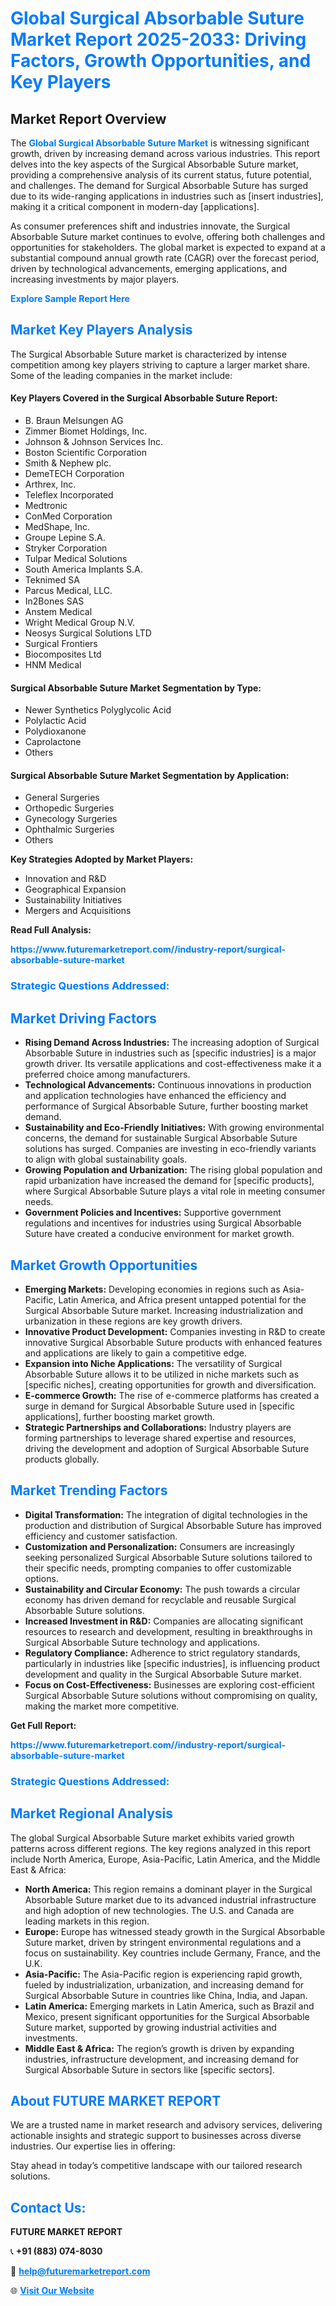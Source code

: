 <h1 style="color: #007BFF;">Global Surgical Absorbable Suture Market Report 2025-2033: Driving Factors, Growth Opportunities, and Key Players</h1>

<section id="overview">
<h2>Market Report Overview</h2>
<p>The <a href="https://www.futuremarketreport.com//industry-report/surgical-absorbable-suture-market" style="color: #007BFF; text-decoration: none;"><strong>Global Surgical Absorbable Suture Market</strong></a> is witnessing significant growth, driven by increasing demand across various industries. This report delves into the key aspects of the Surgical Absorbable Suture market, providing a comprehensive analysis of its current status, future potential, and challenges. The demand for Surgical Absorbable Suture has surged due to its wide-ranging applications in industries such as [insert industries], making it a critical component in modern-day [applications].</p>
<p>As consumer preferences shift and industries innovate, the Surgical Absorbable Suture market continues to evolve, offering both challenges and opportunities for stakeholders. The global market is expected to expand at a substantial compound annual growth rate (CAGR) over the forecast period, driven by technological advancements, emerging applications, and increasing investments by major players.</p>
</section>

<section id="overview">
<p><a href="https://www.futuremarketreport.com//request-sample/reportId=64454" style="color: #007BFF; text-decoration: none;"><strong>Explore Sample Report Here</strong></a></p>
</section>

<section id="key-players">
<h2 style="color: #007BFF;">Market Key Players Analysis</h2>
<p>The Surgical Absorbable Suture market is characterized by intense competition among key players striving to capture a larger market share. Some of the leading companies in the market include:</p>
<h4>Key Players Covered in the Surgical Absorbable Suture Report:</h4>
<ul><li>B. Braun Melsungen AG</li><li>Zimmer Biomet Holdings, Inc.</li><li>Johnson &amp; Johnson Services Inc.</li><li>Boston Scientific Corporation</li><li>Smith &amp; Nephew plc.</li><li>DemeTECH Corporation</li><li>Arthrex, Inc.</li><li>Teleflex Incorporated</li><li>Medtronic</li><li>ConMed Corporation</li><li>MedShape, Inc.</li><li>Groupe Lepine S.A.</li><li>Stryker Corporation</li><li>Tulpar Medical Solutions</li><li>South America Implants S.A.</li><li>Teknimed SA</li><li>Parcus Medical, LLC.</li><li>In2Bones SAS</li><li>Anstem Medical</li><li>Wright Medical Group N.V.</li><li>Neosys Surgical Solutions LTD</li><li>Surgical Frontiers</li><li>Biocomposites Ltd</li><li>HNM Medical</li></ul>
<h4>Surgical Absorbable Suture Market Segmentation by Type:</h4>
<ul><li>Newer Synthetics Polyglycolic Acid</li><li>Polylactic Acid</li><li>Polydioxanone</li><li>Caprolactone</li><li>Others</li></ul>

<h4>Surgical Absorbable Suture Market Segmentation by Application:</h4>
<ul><li>General Surgeries</li><li>Orthopedic Surgeries</li><li>Gynecology Surgeries</li><li>Ophthalmic Surgeries</li><li>Others</li></ul>
<p><strong>Key Strategies Adopted by Market Players:</strong></p>
<ul>
<li>Innovation and R&D</li>
<li>Geographical Expansion</li>
<li>Sustainability Initiatives</li>
<li>Mergers and Acquisitions</li>
</ul>
</section>

<section>
<p><strong>Read Full Analysis: </strong></p><a href="https://www.futuremarketreport.com//industry-report/surgical-absorbable-suture-market" style="color: #007BFF; text-decoration: none;"><strong>https://www.futuremarketreport.com//industry-report/surgical-absorbable-suture-market</strong></a>
<h3 style="color: #007BFF;">Strategic Questions Addressed:</h3>
</section>

<section id="driving-factors">
<h2 style="color: #007BFF;">Market Driving Factors</h2>
<ul>
<li><strong>Rising Demand Across Industries:</strong> The increasing adoption of Surgical Absorbable Suture in industries such as [specific industries] is a major growth driver. Its versatile applications and cost-effectiveness make it a preferred choice among manufacturers.</li>
<li><strong>Technological Advancements:</strong> Continuous innovations in production and application technologies have enhanced the efficiency and performance of Surgical Absorbable Suture, further boosting market demand.</li>
<li><strong>Sustainability and Eco-Friendly Initiatives:</strong> With growing environmental concerns, the demand for sustainable Surgical Absorbable Suture solutions has surged. Companies are investing in eco-friendly variants to align with global sustainability goals.</li>
<li><strong>Growing Population and Urbanization:</strong> The rising global population and rapid urbanization have increased the demand for [specific products], where Surgical Absorbable Suture plays a vital role in meeting consumer needs.</li>
<li><strong>Government Policies and Incentives:</strong> Supportive government regulations and incentives for industries using Surgical Absorbable Suture have created a conducive environment for market growth.</li>
</ul>
</section>

<section id="growth-opportunities">
<h2 style="color: #007BFF;">Market Growth Opportunities</h2>
<ul>
<li><strong>Emerging Markets:</strong> Developing economies in regions such as Asia-Pacific, Latin America, and Africa present untapped potential for the Surgical Absorbable Suture market. Increasing industrialization and urbanization in these regions are key growth drivers.</li>
<li><strong>Innovative Product Development:</strong> Companies investing in R&D to create innovative Surgical Absorbable Suture products with enhanced features and applications are likely to gain a competitive edge.</li>
<li><strong>Expansion into Niche Applications:</strong> The versatility of Surgical Absorbable Suture allows it to be utilized in niche markets such as [specific niches], creating opportunities for growth and diversification.</li>
<li><strong>E-commerce Growth:</strong> The rise of e-commerce platforms has created a surge in demand for Surgical Absorbable Suture used in [specific applications], further boosting market growth.</li>
<li><strong>Strategic Partnerships and Collaborations:</strong> Industry players are forming partnerships to leverage shared expertise and resources, driving the development and adoption of Surgical Absorbable Suture products globally.</li>
</ul>
</section>

<section id="trending-factors">
<h2 style="color: #007BFF;">Market Trending Factors</h2>
<ul>
<li><strong>Digital Transformation:</strong> The integration of digital technologies in the production and distribution of Surgical Absorbable Suture has improved efficiency and customer satisfaction.</li>
<li><strong>Customization and Personalization:</strong> Consumers are increasingly seeking personalized Surgical Absorbable Suture solutions tailored to their specific needs, prompting companies to offer customizable options.</li>
<li><strong>Sustainability and Circular Economy:</strong> The push towards a circular economy has driven demand for recyclable and reusable Surgical Absorbable Suture solutions.</li>
<li><strong>Increased Investment in R&D:</strong> Companies are allocating significant resources to research and development, resulting in breakthroughs in Surgical Absorbable Suture technology and applications.</li>
<li><strong>Regulatory Compliance:</strong> Adherence to strict regulatory standards, particularly in industries like [specific industries], is influencing product development and quality in the Surgical Absorbable Suture market.</li>
<li><strong>Focus on Cost-Effectiveness:</strong> Businesses are exploring cost-efficient Surgical Absorbable Suture solutions without compromising on quality, making the market more competitive.</li>
</ul>
</section>

<section>
<p><strong>Get Full Report: </strong></p><a href="https://www.futuremarketreport.com//industry-report/surgical-absorbable-suture-market" style="color: #007BFF; text-decoration: none;"><strong>https://www.futuremarketreport.com//industry-report/surgical-absorbable-suture-market</strong></a>
<h3 style="color: #007BFF;">Strategic Questions Addressed:</h3>
</section>


<section id="regional-analysis">
<h2 style="color: #007BFF;">Market Regional Analysis</h2>
<p>The global Surgical Absorbable Suture market exhibits varied growth patterns across different regions. The key regions analyzed in this report include North America, Europe, Asia-Pacific, Latin America, and the Middle East & Africa:</p>
<ul>
<li><strong>North America:</strong> This region remains a dominant player in the Surgical Absorbable Suture market due to its advanced industrial infrastructure and high adoption of new technologies. The U.S. and Canada are leading markets in this region.</li>
<li><strong>Europe:</strong> Europe has witnessed steady growth in the Surgical Absorbable Suture market, driven by stringent environmental regulations and a focus on sustainability. Key countries include Germany, France, and the U.K.</li>
<li><strong>Asia-Pacific:</strong> The Asia-Pacific region is experiencing rapid growth, fueled by industrialization, urbanization, and increasing demand for Surgical Absorbable Suture in countries like China, India, and Japan.</li>
<li><strong>Latin America:</strong> Emerging markets in Latin America, such as Brazil and Mexico, present significant opportunities for the Surgical Absorbable Suture market, supported by growing industrial activities and investments.</li>
<li><strong>Middle East & Africa:</strong> The region’s growth is driven by expanding industries, infrastructure development, and increasing demand for Surgical Absorbable Suture in sectors like [specific sectors].</li>
</ul>
</section>

<footer>
<h2 style="color: #007BFF;">About FUTURE MARKET REPORT</h2>
<p>We are a trusted name in market research and advisory services, delivering actionable insights and strategic support to businesses across diverse industries. Our expertise lies in offering:</p>

<p>Stay ahead in today’s competitive landscape with our tailored research solutions.</p>

<h2 style="color: #007BFF;">Contact Us:</h2>
<p><strong>FUTURE MARKET REPORT</strong></p>
<p>📞 <strong>+91 (883) 074-8030</strong></p>
<p>📧 <strong><a href="mailto:help@futuremarketreport.com" style="color: #007BFF;">help@futuremarketreport.com</a></strong></p>
<p>🌐 <strong><a href="https://www.futuremarketreport.com/" style="color: #007BFF;">Visit Our Website</a></strong></p>
</footer>